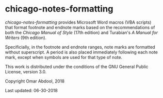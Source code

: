 # chicago-notes-formatting

*chicago-notes-formatting* provides Microsoft Word macros (VBA scripts) that format footnote and endnote marks based on the recommendations of both the *Chicago Manual of Style* (17th edition) and Turabian's *A Manual for Writers* (9th edition).

Specificially, in the footnote and endnote ranges, note marks are formatted without superscript. A period is also placed immediately following each note mark, except when symbols are used for that type of note.

This work is distributed under the conditions of the GNU General Public License, version 3.0.

Copyright Omar Abdool, 2018

Last updated: 06-30-2018

